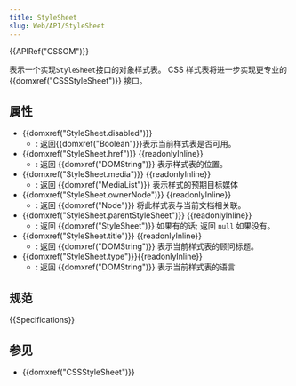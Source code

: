 ```yaml
---
title: StyleSheet
slug: Web/API/StyleSheet
---
```


{{APIRef("CSSOM")}}

表示一个实现`StyleSheet`接口的对象样式表。 CSS 样式表将进一步实现更专业的 {{domxref("CSSStyleSheet")}} 接口。

## 属性

- {{domxref("StyleSheet.disabled")}}
  - : 返回{{domxref("Boolean")}}表示当前样式表是否可用。
- {{domxref("StyleSheet.href")}} {{readonlyInline}}
  - : 返回 {{domxref("DOMString")}} 表示样式表的位置。
- {{domxref("StyleSheet.media")}} {{readonlyInline}}
  - : 返回 {{domxref("MediaList")}} 表示样式的预期目标媒体
- {{domxref("StyleSheet.ownerNode")}} {{readonlyInline}}
  - : 返回 {{domxref("Node")}} 将此样式表与当前文档相关联。
- {{domxref("StyleSheet.parentStyleSheet")}} {{readonlyInline}}
  - : 返回 {{domxref("StyleSheet")}} 如果有的话; 返回 `null` 如果没有。
- {{domxref("StyleSheet.title")}} {{readonlyInline}}
  - : 返回 {{domxref("DOMString")}} 表示当前样式表的顾问标题。
- {{domxref("StyleSheet.type")}}{{readonlyInline}}
  - : 返回 {{domxref("DOMString")}} 表示当前样式表的语言

## 规范

{{Specifications}}

## 参见

- {{domxref("CSSStyleSheet")}}
